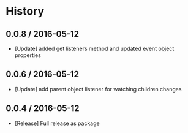 # History

## 0.0.8 / 2016-05-12

- [Update] added get listeners method and updated event object properties

## 0.0.6 / 2016-05-12

- [Update] add parent object listener for watching children changes

## 0.0.4 / 2016-05-12

- [Release] Full release as package